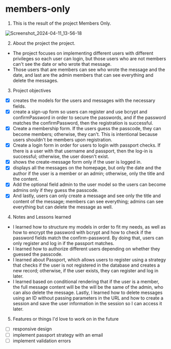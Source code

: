 # members-only

1. This is the result of the project Members Only.

![Screenshot_2024-04-11_13-56-18](https://github.com/Preslav977/readme-repository/assets/119291608/51e892f3-4539-44c3-84ad-2f6f7d2be58b)

2. About the project the project.

- The project focuses on implementing different users with different privileges so each user can login, but those users who are not members can't see the date or who wrote that message.
- Those users that are members can see who wrote the message and the date, and last are the admin members that can see everything and delete the messages.

3. Project objectives

- [x] creates the models for the users and messages with the necessary fields.
- [x] create a sign-up form so users can register and use bcrypt and confirmPassword in order to secure the passwords, and if the password matches the confirmPassword, then the registration is successful.
- [x] Create a membership form. If the users guess the passcode, they can become members; otherwise, they can't. This is intentional because users shouldn't be members upon registration.
- [x] Create a login form in order for users to login with passport checks. If there is a user with that username and passport, then the log-in is successful; otherwise, the user doesn't exist.
- [x] shows the create-message form only if the user is logged in.
- [x] displays all the messages on the homepage, but only the date and the author if the user is a member or an admin; otherwise, only the title and the content.
- [x] Add the optional field admin to the user model so the users can become admins only if they guess the passcode.
- [x] And lastly, users can only create a message and see only the title and content of the message; members can see everything; admins can see everything but can delete the message as well.

4. Notes and Lessons learned

- I learned how to structure my models in order to fit my needs, as well as how to encrypt the password with bcrypt and how to check if the password fields match the confirm-password. By doing that, users can only register and log in if the passport matches.
- I learned how to authorize different users depending on whether they guessed the passcode.
- I learned about Passport, which allows users to register using a strategy that checks if the user is not registered in the database and creates a new record; otherwise, if the user exists, they can register and log in later.
- I learned based on conditional rendering that if the user is a member, the full message content will be the will be the same of the admin, who can also delete the message.
  Lastly, I learned how to delete messages using an ID without passing parameters in the URL and how to create a session and save the user information in the session so I can access it later.

5. Features or things I'd love to work on in the future

- [ ] responsive design
- [ ] implement passport strategy with an email
- [ ] implement validation errors
